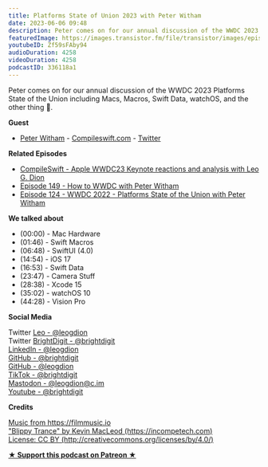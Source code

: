 ```yaml
---
title: Platforms State of Union 2023 with Peter Witham
date: 2023-06-06 09:48
description: Peter comes on for our annual discussion of the WWDC 2023 Platforms State of the Union including Macs, Macros, Swift Data, watchOS, and the other thing 🥽.
featuredImage: https://images.transistor.fm/file/transistor/images/episode/1371158/full_1686058744-artwork.jpg
youtubeID: Zf59sFAby94
audioDuration: 4258
videoDuration: 4258
podcastID: 336118a1
---
```

<p>Peter comes on for our annual discussion of the WWDC 2023 Platforms State of the Union including Macs, Macros, Swift Data, watchOS, and the other thing 🥽.</p><p><b>Guest</b></p><ul><li>
<a href="https://peterwitham.com/">Peter Witham</a> - <a href="https://compileswift.com/">Compileswift.com</a> - <a href="https://twitter.com/CompileSwift">Twitter</a>
</li></ul><p><b>Related Episodes</b></p><ul>
<li><a href="https://share.transistor.fm/s/8a8ca776">CompileSwift - Apple WWDC23 Keynote reactions and analysis with Leo G. Dion</a></li>
<li><a href="https://brightdigit.com/episodes/149-how-to-wwdc-with-peter-witham/">Episode 149 - How to WWDC with Peter Witham</a></li>
<li><a href="https://brightdigit.com/episodes/124-wwdc-2022-platforms-state-of-the-union-with-peter-witham/">Episode 124 - WWDC 2022 - Platforms State of the Union with Peter Witham</a></li>
</ul><p><b>We talked about </b></p><p></p><ul>
<li>(00:00) - Mac Hardware</li>
<li>(01:46) - Swift Macros</li>
<li>(06:48) - SwiftUI (4.0)</li>
<li>(14:54) - iOS 17</li>
<li>(16:53) - Swift Data</li>
<li>(23:47) - Camera Stuff</li>
<li>(28:38) - Xcode 15</li>
<li>(35:02) - watchOS 10</li>
<li>(44:28) - Vision Pro</li>
</ul><p><b>Social Media</b></p><p>Twitter <a href="https://twitter.com/leogdion">Leo - @leogdion</a><a href="https://twitter.com/brightdigit"><br></a>Twitter <a href="https://twitter.com/brightdigit">BrightDigit - @brightdigit</a><br><a href="https://www.linkedin.com/in/leogdion/">LinkedIn - @leogdion</a><br><a href="https://github.com/brightdigit">GitHub - @brightdigit</a><br><a href="https://github.com/leogdion/">GitHub - @leogdion</a><br><a href="https://www.tiktok.com/@brightdigit">TikTok - @brightdigit</a><br><a href="https://c.im/@leogdion">Mastodon - @leogdion@c.im</a><br><a href="http://youtube.com/@brightdigit">Youtube - @brightdigit</a></p><p><b>Credits</b></p><p><a href="https://filmmusic.io/">Music from https://filmmusic.io</a><br><a href="https://incompetech.com/">"Blippy Trance" by Kevin MacLeod (https://incompetech.com)</a><br><a href="http://creativecommons.org/licenses/by/4.0/">License: CC BY (http://creativecommons.org/licenses/by/4.0/)</a></p>
<strong>
  <a href="https://www.patreon.com/empowerappsshow" rel="payment" title="★ Support this podcast on Patreon ★">★ Support this podcast on Patreon ★</a>
</strong>
      
